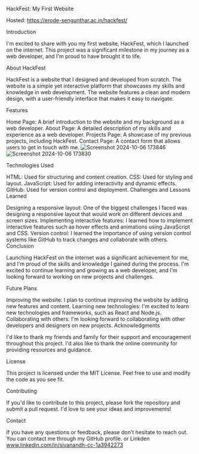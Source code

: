 HackFest: My First Website

Hosted: https://erode-sengunthar.ac.in/hackfest/

Introduction

I'm excited to share with you my first website, HackFest, which I launched on the internet. This project was a significant milestone in my journey as a web developer, and I'm proud to have brought it to life.

About HackFest

HackFest is a website that I designed and developed from scratch. The website is a simple yet interactive platform that showcases my skills and knowledge in web development. The website features a clean and modern design, with a user-friendly interface that makes it easy to navigate.

Features

Home Page: A brief introduction to the website and my background as a web developer.
About Page: A detailed description of my skills and experience as a web developer.
Projects Page: A showcase of my previous projects, including HackFest.
Contact Page: A contact form that allows users to get in touch with me.
![Screenshot 2024-10-06 173846](https://github.com/user-attachments/assets/9b381732-5b86-440b-a886-26a691357eb3)
![Screenshot 2024-10-06 173830](https://github.com/user-attachments/assets/edcb86bd-2f61-4769-a106-6630796269c1)

Technologies Used

HTML: Used for structuring and content creation.
CSS: Used for styling and layout.
JavaScript: Used for adding interactivity and dynamic effects.
GitHub: Used for version control and deployment.
Challenges and Lessons Learned

Designing a responsive layout: One of the biggest challenges I faced was designing a responsive layout that would work on different devices and screen sizes.
Implementing interactive features: I learned how to implement interactive features such as hover effects and animations using JavaScript and CSS.
Version control: I learned the importance of using version control systems like GitHub to track changes and collaborate with others.
Conclusion

Launching HackFest on the internet was a significant achievement for me, and I'm proud of the skills and knowledge I gained during the process. I'm excited to continue learning and growing as a web developer, and I'm looking forward to working on new projects and challenges.

Future Plans

Improving the website: I plan to continue improving the website by adding new features and content.
Learning new technologies: I'm excited to learn new technologies and frameworks, such as React and Node.js.
Collaborating with others: I'm looking forward to collaborating with other developers and designers on new projects.
Acknowledgments

I'd like to thank my friends and family for their support and encouragement throughout this project. I'd also like to thank the online community for providing resources and guidance.

License

This project is licensed under the MIT License. Feel free to use and modify the code as you see fit.

Contributing

If you'd like to contribute to this project, please fork the repository and submit a pull request. I'd love to see your ideas and improvements!

Contact

If you have any questions or feedback, please don't hesitate to reach out. You can contact me through my GitHub profile. or Linkden www.linkedin.com/in/sivanandh-cc-1a3942273
